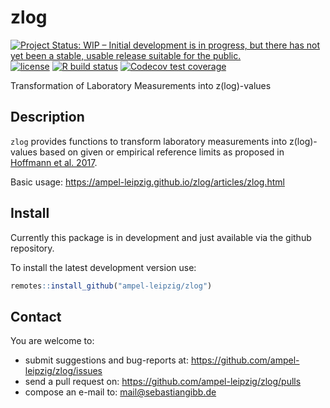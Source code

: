 # zlog

<!-- badges: start -->
[![Project Status: WIP – Initial development is in progress, but there has not yet been a stable, usable release suitable for the public.](https://www.repostatus.org/badges/latest/wip.svg)](https://www.repostatus.org/#wip)
[![license](http://img.shields.io/badge/license-GPL%20%28%3E=%203%29-brightgreen.svg?style=flat)](http://www.gnu.org/licenses/gpl-3.0.html)
[![R build status](https://github.com/ampel-leipzig/zlog/workflows/R-CMD-check/badge.svg)](https://github.com/ampel-leipzig/zlog/actions)
[![Codecov test
coverage](https://codecov.io/gh/ampel-leipzig/zlog/branch/main/graph/badge.svg)](https://codecov.io/gh/ampel-leipzig/zlog?branch=main)
<!-- badges: end -->

Transformation of Laboratory Measurements into z(log)-values

## Description

`zlog` provides functions to transform laboratory measurements into
z(log)-values based on given or empirical reference limits as proposed in
[Hoffmann et al. 2017](https://doi.org/10.1515/labmed-2016-0087).

Basic usage: https://ampel-leipzig.github.io/zlog/articles/zlog.html

## Install

Currently this package is in development and just available via the github
repository.

To install the latest development version use:

```r
remotes::install_github("ampel-leipzig/zlog")
```

## Contact

You are welcome to:

* submit suggestions and bug-reports at: <https://github.com/ampel-leipzig/zlog/issues>
* send a pull request on: <https://github.com/ampel-leipzig/zlog/pulls>
* compose an e-mail to: <mail@sebastiangibb.de>
